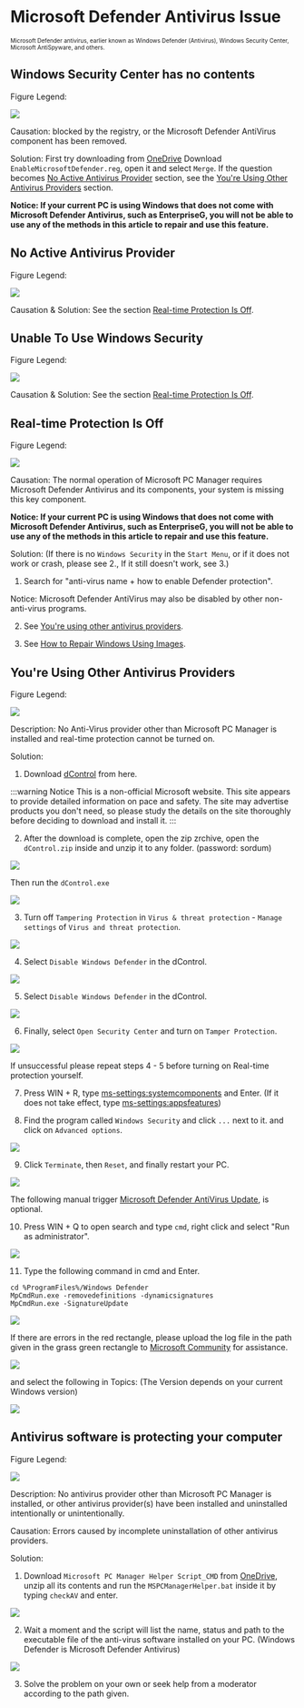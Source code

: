 # Microsoft Defender Antivirus Issue
<font size=1>Microsoft Defender antivirus, earlier known as Windows Defender (Antivirus), Windows Security Center, Microsoft AntiSpyware, and others.</font>

## Windows Security Center has no contents
Figure Legend:

![](../assets/problem-solving/MDA/Blank-MD.png)

Causation: blocked by the registry, or the Microsoft Defender AntiVirus component has been removed.

Solution: First try downloading from [OneDrive](https://gbcs6-my.sharepoint.com/:u:/g/personal/gucats_gbcs6_onmicrosoft_com/ES5ZszNQoXtOiueo9CpywpEB4rn3BmazwAUR41snZLcEaw?e=xvUewk) Download `EnableMicrosoftDefender.reg`, open it and select `Merge`. If the question becomes [No Active Antivirus Provider](#no-active-antivirus-provider) section, see the [You're Using Other Antivirus Providers](#you-re-using-other-antivirus-providers) section.

**Notice: If your current PC is using Windows that does not come with Microsoft Defender Antivirus, such as EnterpriseG, you will not be able to use any of the methods in this article to repair and use this feature.**

## No Active Antivirus Provider
Figure Legend:

![](../assets/problem-solving/MDA/MD-unable-to-load/no-active-antivirus-provider.png)

Causation & Solution: See the section [Real-time Protection Is Off](#real-time-protection-is-off).

## Unable To Use Windows Security
Figure Legend:

![](../assets/problem-solving/MDA/MD-unable-to-load/unable-to-use-Windows-Security.png)

Causation & Solution: See the section [Real-time Protection Is Off](#real-time-protection-is-off).

## Real-time Protection Is Off
Figure Legend:

![](../assets/problem-solving/MDA/MD-unable-to-load/real-time-protection-is-off.png)

Causation: The normal operation of Microsoft PC Manager requires Microsoft Defender Antivirus and its components, your system is missing this key component.

**Notice: If your current PC is using Windows that does not come with Microsoft Defender Antivirus, such as EnterpriseG, you will not be able to use any of the methods in this article to repair and use this feature.**

Solution: (If there is no `Windows Security` in the `Start Menu`, or if it does not work or crash, please see 2., If it still doesn't work, see 3.)

1. Search for "anti-virus name + how to enable Defender protection".

Notice: Microsoft Defender AntiVirus may also be disabled by other non-anti-virus programs.

2. See [You're using other antivirus providers](#you-re-using-other-antivirus-providers).

3. See [How to Repair Windows Using Images](#image-repair).

## You're Using Other Antivirus Providers
Figure Legend:

![](../assets/problem-solving/MDA/other-anti-virus-being-used/other-anti-virus-being-used.png)

Description: No Anti-Virus provider other than Microsoft PC Manager is installed and real-time protection cannot be turned on.

Solution:

1. Download [dControl](https://www.sordum.org/files/downloads.php?st-defender-control) from here.

:::warning Notice
This is a non-official Microsoft website. This site appears to provide detailed information on pace and safety. The site may advertise products you don't need, so please study the details on the site thoroughly before deciding to download and install it.
:::

2. After the download is complete, open the zip zrchive, open the `dControl.zip` inside and unzip it to any folder. (password: sordum)

![](../assets/problem-solving/MDA/other-anti-virus-being-used/unzip-dControl.png)

Then run the `dControl.exe`

![](../assets/problem-solving/MDA/other-anti-virus-being-used/dControl-program.png)

3. Turn off `Tampering Protection` in `Virus & threat protection` - `Manage settings` of `Virus and threat protection`.

![](../assets/problem-solving/MDA/other-anti-virus-being-used/close-protection.png)

4. Select `Disable Windows Defender` in the dControl.

![](../assets/problem-solving/MDA/other-anti-virus-being-used/disable-Windows-Defender.png)

5. Select `Disable Windows Defender` in the dControl.

![](../assets/problem-solving/MDA/other-anti-virus-being-used/enable-Windows-Defender.png)

6. Finally, select `Open Security Center` and turn on `Tamper Protection`.

![](../assets/problem-solving/MDA/other-anti-virus-being-used/enable-protection.png)

If unsuccessful please repeat steps 4 - 5 before turning on Real-time protection yourself.

7. Press WIN + R, type [ms-settings:systemcomponents](ms-settings:systemcomponents) and Enter. (If it does not take effect, type [ms-settings:appsfeatures](ms-settings:appsfeatures))

8. Find the program called `Windows Security` and click `...` next to it. and click on `Advanced options`.

![](../assets/problem-solving/MDA/other-anti-virus-being-used/advanced-options.png)

9. Click `Terminate`, then `Reset`, and finally restart your PC.

![](../assets/problem-solving/MDA/other-anti-virus-being-used/stop-and-reset.png)

The following manual trigger [Microsoft Defender AntiVirus Update](https://go.microsoft.com/fwlink/?LinkID=121721&arch=x64), is optional.

10. Press WIN + Q to open search and type `cmd`, right click and select "Run as administrator".

![](../assets/problem-solving/MDA/other-anti-virus-being-used/run-cmd.png)

11. Type the following command in cmd and Enter.

```CMD
cd %ProgramFiles%/Windows Defender
MpCmdRun.exe -removedefinitions -dynamicsignatures
MpCmdRun.exe -SignatureUpdate
```

![](../assets/problem-solving/MDA/other-anti-virus-being-used/update-MD-version.png)

If there are errors in the red rectangle, please upload the log file in the path given in the grass green rectangle to [Microsoft Community](https://answers.microsoft.com/en-us/newthread) for assistance.

![](../assets/problem-solving/MDA/other-anti-virus-being-used/updating-errors.png)

and select the following in Topics: (The Version depends on your current Windows version)

![](../assets/problem-solving/MDA/other-anti-virus-being-used/select-type.png)

## Antivirus software is protecting your computer
Figure Legend:

![](../assets/problem-solving/MDA/antivirus-is-protecting-your-computer/antivirus-is-protecting-your-computer.png)

Description: No antivirus provider other than Microsoft PC Manager is installed, or other antivirus provider(s) have been installed and uninstalled intentionally or unintentionally.

Causation: Errors caused by incomplete uninstallation of other antivirus providers.

Solution:

1. Download `Microsoft PC Manager Helper Script_CMD` from [OneDrive](https://gbcs6-my.sharepoint.com/:f:/g/personal/gucats_gbcs6_onmicrosoft_com/EtKwa-2la71HmG2RxkB5lngBvvRt9CFOYsyJG_HOwYIzNA?e=iDgaEm), unzip all its contents and run the `MSPCManagerHelper.bat` inside it by typing `checkAV` and enter.

![](../assets/problem-solving/MDA/antivirus-is-protecting-your-computer/checkAV.png)

2. Wait a moment and the script will list the name, status and path to the executable file of the anti-virus software installed on your PC. (Windows Defender is Microsoft Defender Antivirus)

![](../assets/problem-solving/MDA/antivirus-is-protecting-your-computer/list.png)

3. Solve the problem on your own or seek help from a moderator according to the path given.
